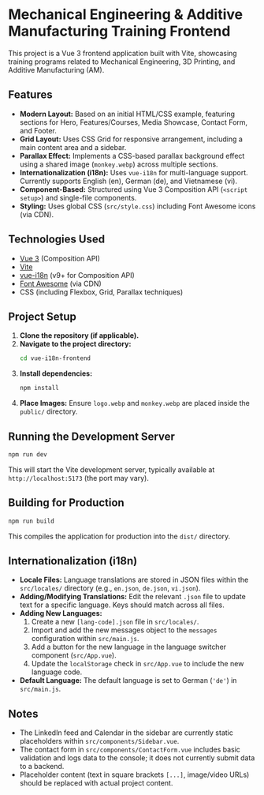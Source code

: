 # Mechanical Engineering & Additive Manufacturing Training Frontend

This project is a Vue 3 frontend application built with Vite, showcasing training programs related to Mechanical Engineering, 3D Printing, and Additive Manufacturing (AM).

## Features

*   **Modern Layout:** Based on an initial HTML/CSS example, featuring sections for Hero, Features/Courses, Media Showcase, Contact Form, and Footer.
*   **Grid Layout:** Uses CSS Grid for responsive arrangement, including a main content area and a sidebar.
*   **Parallax Effect:** Implements a CSS-based parallax background effect using a shared image (`monkey.webp`) across multiple sections.
*   **Internationalization (i18n):** Uses `vue-i18n` for multi-language support. Currently supports English (en), German (de), and Vietnamese (vi).
*   **Component-Based:** Structured using Vue 3 Composition API (`<script setup>`) and single-file components.
*   **Styling:** Uses global CSS (`src/style.css`) including Font Awesome icons (via CDN).

## Technologies Used

*   [Vue 3](https://vuejs.org/) (Composition API)
*   [Vite](https://vitejs.dev/)
*   [vue-i18n](https://vue-i18n.intlify.dev/) (v9+ for Composition API)
*   [Font Awesome](https://fontawesome.com/) (via CDN)
*   CSS (including Flexbox, Grid, Parallax techniques)

## Project Setup

1.  **Clone the repository (if applicable).**
2.  **Navigate to the project directory:**
    ```bash
    cd vue-i18n-frontend
    ```
3.  **Install dependencies:**
    ```bash
    npm install
    ```
4.  **Place Images:** Ensure `logo.webp` and `monkey.webp` are placed inside the `public/` directory.

## Running the Development Server

```bash
npm run dev
```

This will start the Vite development server, typically available at `http://localhost:5173` (the port may vary).

## Building for Production

```bash
npm run build
```

This compiles the application for production into the `dist/` directory.

## Internationalization (i18n)

*   **Locale Files:** Language translations are stored in JSON files within the `src/locales/` directory (e.g., `en.json`, `de.json`, `vi.json`).
*   **Adding/Modifying Translations:** Edit the relevant `.json` file to update text for a specific language. Keys should match across all files.
*   **Adding New Languages:**
    1.  Create a new `[lang-code].json` file in `src/locales/`.
    2.  Import and add the new messages object to the `messages` configuration within `src/main.js`.
    3.  Add a button for the new language in the language switcher component (`src/App.vue`).
    4.  Update the `localStorage` check in `src/App.vue` to include the new language code.
*   **Default Language:** The default language is set to German (`'de'`) in `src/main.js`.

## Notes

*   The LinkedIn feed and Calendar in the sidebar are currently static placeholders within `src/components/Sidebar.vue`.
*   The contact form in `src/components/ContactForm.vue` includes basic validation and logs data to the console; it does not currently submit data to a backend.
*   Placeholder content (text in square brackets `[...]`, image/video URLs) should be replaced with actual project content.
